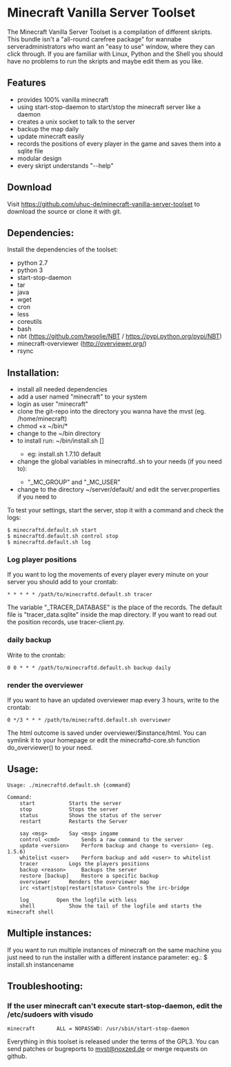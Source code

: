 Minecraft Vanilla Server Toolset
================================

The Minecraft Vanilla Server Toolset is a compilation of different skripts. This bundle isn't a "all-round carefree package" for wannabe serveradministrators who want an "easy to use" window, where they can click through. If you are familiar with Linux, Python and the Shell you should have no problems to run the skripts and maybe edit them as you like.


Features
---------------

* provides 100% vanilla minecraft
* using start-stop-daemon to start/stop the minecraft server like a daemon
* creates a unix socket to talk to the server
* backup the map daily
* update minecraft easily
* records the positions of every player in the game and saves them into a sqlite file
* modular design
* every skript understands "--help"

Download
-----------------

Visit https://github.com/uhuc-de/minecraft-vanilla-server-toolset to download the source or clone it with git.


Dependencies:
-----------------

Install the dependencies of the toolset:

* python 2.7
* python 3
* start-stop-daemon
* tar
* java
* wget
* cron
* less
* coreutils
* bash
* nbt (https://github.com/twoolie/NBT / https://pypi.python.org/pypi/NBT)
* minecraft-overviewer (http://overviewer.org/)
* rsync

Installation:
------------------

* install all needed dependencies
* add a user named "minecraft" to your system
* login as user "minecraft"
* clone the git-repo into the directory you wanna have the mvst (eg. /home/minecraft)
* chmod +x ~/bin/*
* change to the ~/bin directory
* to install run: ~/bin/install.sh <version> [<instance>]
	* eg: install.sh 1.7.10 default
* change the global variables in minecraftd.<instance>.sh to your needs (if you need to):
	* "\_MC\_GROUP" and "\_MC\_USER"
* change to the directory ~/server/default/ and edit the server.properties if you need to

To test your settings, start the server, stop it with a command and check the logs:

	$ minecraftd.default.sh start
	$ minecraftd.default.sh control stop
	$ minecraftd.default.sh log



### Log player positions

If you want to log the movements of every player every minute on your server you should add to your crontab:

	* * * * * /path/to/minecraftd.default.sh tracer

The variable "\_TRACER\_DATABASE" is the place of the records. The default file is "tracer\_data.sqlite" inside the map directory. If you want to read out the position records, use tracer-client.py.

### daily backup

Write to the crontab:

	0 0 * * * /path/to/minecraftd.default.sh backup daily

### render the overviewer

If you want to have an updated overviewer map every 3 hours, write to the crontab:

	0 */3 * * * /path/to/minecraftd.default.sh overviewer

The html outcome is saved under overviewer/$instance/html. You can symlink it to your homepage or edit the minecraftd-core.sh function do_overviewer() to your need.


Usage:
------------------


	Usage: ./minecraftd.default.sh {command}

	Command:
		start			Starts the server
		stop			Stops the server
		status			Shows the status of the server
		restart			Restarts the Server

		say <msg>		Say <msg> ingame
		control <cmd>		Sends a raw command to the server
		update <version>	Perform backup and change to <version> (eg. 1.5.6)
		whitelist <user> 	Perform backup and add <user> to whitelist
		tracer			Logs the players positions
		backup <reason>		Backups the server
		restore [backup]	Restore a specific backup
		overviewer		Renders the overviewer map
		irc <start|stop|restart|status>	Controls the irc-bridge

		log			Open the logfile with less
		shell			Show the tail of the logfile and starts the minecraft shell


Multiple instances:
-------------------

If you want to run multiple instances of minecraft on the same machine you just need to run the installer with a different instance parameter:
eg.: $ install.sh <version> instancename


Troubleshooting:
------------------

### If the user minecraft can't execute start-stop-daemon, edit the /etc/sudoers with visudo
	minecraft       ALL = NOPASSWD: /usr/sbin/start-stop-daemon



Everything in this toolset is released under the terms of the GPL3. You can send patches or bugreports to mvst@noxzed.de or merge requests on github.
